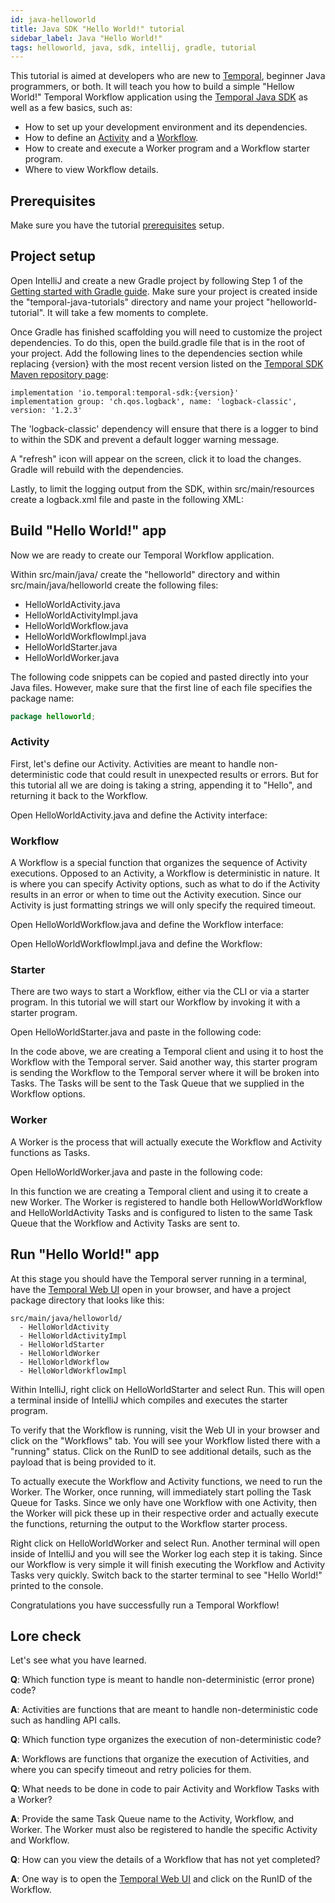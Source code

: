 ```yaml
---
id: java-helloworld
title: Java SDK "Hello World!" tutorial
sidebar_label: Java "Hello World!"
tags: helloworld, java, sdk, intellij, gradle, tutorial
---
```


This tutorial is aimed at developers who are new to [Temporal](/docs/overview), beginner Java programmers, or both. It will teach you how to build a simple "Hellow World!" Temporal Workflow application using the [Temporal Java SDK](https://github.com/temporalio/java-sdk) as well as a few basics, such as:

- How to set up your development environment and its dependencies.
- How to define an [Activity](/docs/activities) and a [Workflow](/docs/workflows).
- How to create and execute a Worker program and a Workflow starter program.
- Where to view Workflow details.

## Prerequisites

Make sure you have the tutorial [prerequisites](/docs/java-sdk-tutorial-prerequisites) setup.

## Project setup

Open IntelliJ and create a new Gradle project by following Step 1 of the [Getting started with Gradle guide](https://www.jetbrains.com/help/idea/getting-started-with-gradle.html#create_project). Make sure your project is created inside the "temporal-java-tutorials" directory and name your project "helloworld-tutorial". It will take a few moments to complete.

Once Gradle has finished scaffolding you will need to customize the project dependencies. To do this, open the build.gradle file that is in the root of your project. Add the following lines to the dependencies section while replacing {version} with the most recent version listed on the [Temporal SDK Maven repository page](https://search.maven.org/artifact/io.temporal/temporal-sdk):

```
implementation 'io.temporal:temporal-sdk:{version}'
implementation group: 'ch.qos.logback', name: 'logback-classic', version: '1.2.3'
```

The 'logback-classic' dependency will ensure that there is a logger to bind to within the SDK and prevent a default logger warning message.

A "refresh" icon will appear on the screen, click it to load the changes. Gradle will rebuild with the dependencies.

Lastly, to limit the logging output from the SDK, within src/main/resources create a logback.xml file and paste in the following XML:

<!--SNIPSTART java-samples-logback-dependency-configuration-->
<!--SNIPEND-->

## Build "Hello World!" app

Now we are ready to create our Temporal Workflow application.

Within src/main/java/ create the "helloworld" directory and within src/main/java/helloworld create the following files:

- HelloWorldActivity.java
- HelloWorldActivityImpl.java
- HelloWorldWorkflow.java
- HelloWorldWorkflowImpl.java
- HelloWorldStarter.java
- HelloWorldWorker.java

The following code snippets can be copied and pasted directly into your Java files. However, make sure that the first line of each file specifies the package name:

```java
package helloworld;
```

### Activity

First, let's define our Activity. Activities are meant to handle non-deterministic code that could result in unexpected results or errors. But for this tutorial all we are doing is taking a string, appending it to "Hello", and returning it back to the Workflow.

Open HelloWorldActivity.java and define the Activity interface:

<!--SNIPSTART java-hello-world-sample-activity-interface-->
<!--SNIPEND-->

### Workflow

A Workflow is a special function that organizes the sequence of Activity executions. Opposed to an Activity, a Workflow is deterministic in nature. It is where you can specify Activity options, such as what to do if the Activity results in an error or when to time out the Activity execution. Since our Activity is just formatting strings we will only specify the required timeout.

Open HelloWorldWorkflow.java and define the Workflow interface:

<!--SNIPSTART java-hello-world-sample-workflow-interface-->
<!--SNIPEND-->

Open HelloWorldWorkflowImpl.java and define the Workflow:

<!--SNIPSTART java-hello-world-sample-workflow-->
<!--SNIPEND-->

### Starter

There are two ways to start a Workflow, either via the CLI or via a starter program. In this tutorial we will start our Workflow by invoking it with a starter program.

Open HelloWorldStarter.java and paste in the following code:

<!--SNIPSTART java-hello-world-sample-workflow-starter-->
<!--SNIPEND-->

In the code above, we are creating a Temporal client and using it to host the Workflow with the Temporal server. Said another way, this starter program is sending the Workflow to the Temporal server where it will be broken into Tasks. The Tasks will be sent to the Task Queue that we supplied in the Workflow options.

### Worker

A Worker is the process that will actually execute the Workflow and Activity functions as Tasks.

Open HelloWorldWorker.java and paste in the following code:

<!--SNIPSTART java-hello-world-sample-worker-->
<!--SNIPEND-->

In this function we are creating a Temporal client and using it to create a new Worker. The Worker is registered to handle both HellowWorldWorkflow and HelloWorldActivity Tasks and is configured to listen to the same Task Queue that the Workflow and Activity Tasks are sent to.

## Run "Hello World!" app

At this stage you should have the Temporal server running in a terminal, have the [Temporal Web UI](localhost:8088) open in your browser, and have a project package directory that looks like this:

```
src/main/java/helloworld/
  - HelloWorldActivity
  - HelloWorldActivityImpl
  - HelloWorldStarter
  - HelloWorldWorker
  - HelloWorldWorkflow
  - HelloWorldWorkflowImpl
```

Within IntelliJ, right click on HelloWorldStarter and select Run. This will open a terminal inside of IntelliJ which compiles and executes the starter program.

To verify that the Workflow is running, visit the Web UI in your browser and click on the "Workflows" tab. You will see your Workflow listed there with a "running" status. Click on the RunID to see additional details, such as the payload that is being provided to it.

To actually execute the Workflow and Activity functions, we need to run the Worker. The Worker, once running, will immediately start polling the Task Queue for Tasks. Since we only have one Workflow with one Activity, then the Worker will pick these up in their respective order and actually execute the functions, returning the output to the Workflow starter process.

Right click on HelloWorldWorker and select Run. Another terminal will open inside of IntelliJ and you will see the Worker log each step it is taking. Since our Workflow is very simple it will finish executing the Workflow and Activity Tasks very quickly. Switch back to the starter terminal to see "Hello World!" printed to the console.

Congratulations you have successfully run a Temporal Workflow!

## Lore check

Let's see what you have learned.

**Q**: Which function type is meant to handle non-deterministic (error prone) code?

**A**: Activities are functions that are meant to handle non-deterministic code such as handling API calls.

**Q**: Which function type organizes the execution of non-deterministic code?

**A**: Workflows are functions that organize the execution of Activities, and where you can specify timeout and retry policies for them.

**Q**: What needs to be done in code to pair Activity and Workflow Tasks with a Worker?

**A**: Provide the same Task Queue name to the Activity, Workflow, and Worker. The Worker must also be registered to handle the specific Activity and Workflow.

**Q**: How can you view the details of a Workflow that has not yet completed?

**A**: One way is to open the [Temporal Web UI](localhost:8088) and click on the RunID of the Workflow.
